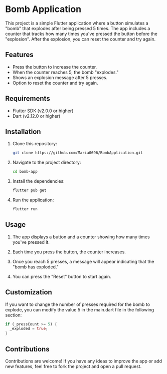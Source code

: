 # Bomb Application

This project is a simple Flutter application where a button simulates a "bomb" that explodes after being pressed 5 times. The app includes a counter that tracks how many times you've pressed the button before the "explosion". After the explosion, you can reset the counter and try again.

## Features

- Press the button to increase the counter.
- When the counter reaches 5, the bomb "explodes."
- Shows an explosion message after 5 presses.
- Option to reset the counter and try again.

## Requirements

- Flutter SDK (v2.0.0 or higher)
- Dart (v2.12.0 or higher)

## Installation

1. Clone this repository:

   ```bash
   git clone https://github.com/Maria0696/BombApplication.git
   
2. Navigate to the project directory:

    ```bash
   cd bomb-app
    
3. Install the dependencies:

   ```bash
   flutter pub get
   
4. Run the application:

   ```bash
   flutter run
   
## Usage

1. The app displays a button and a counter showing how many times you've pressed it.
   
2. Each time you press the button, the counter increases.

3. Once you reach 5 presses, a message will appear indicating that the "bomb has exploded."

4. You can press the "Reset" button to start again.

## Customization

If you want to change the number of presses required for the bomb to explode, you can modify the value 5 in the main.dart file in the following section:

```dart
if (_pressCount >= 5) {
  _exploded = true;
}
```

## Contributions

Contributions are welcome! If you have any ideas to improve the app or add new features, feel free to fork the project and open a pull request.
